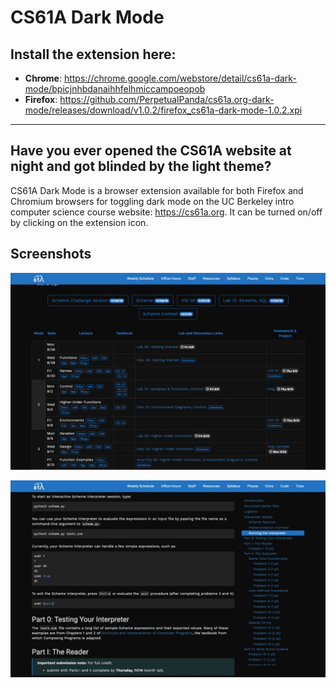 # CS61A Dark Mode

## Install the extension here:

- **Chrome**: https://chrome.google.com/webstore/detail/cs61a-dark-mode/bpicjnhbdanaihhfelhmiccampoeopob
- **Firefox**: https://github.com/PerpetualPanda/cs61a.org-dark-mode/releases/download/v1.0.2/firefox_cs61a-dark-mode-1.0.2.xpi

---

## Have you ever opened the CS61A website at night and got blinded by the light theme?

CS61A Dark Mode is a browser extension available for both Firefox and Chromium browsers for toggling dark mode on the UC Berkeley intro computer science course website: https://cs61a.org. It can be turned on/off by clicking on the extension icon.

## Screenshots

![Homepage Screenshot](/screenshots/screenshot.jpg)

![Assignment Page Screenshot](/screenshots/screenshot-2.jpg)
